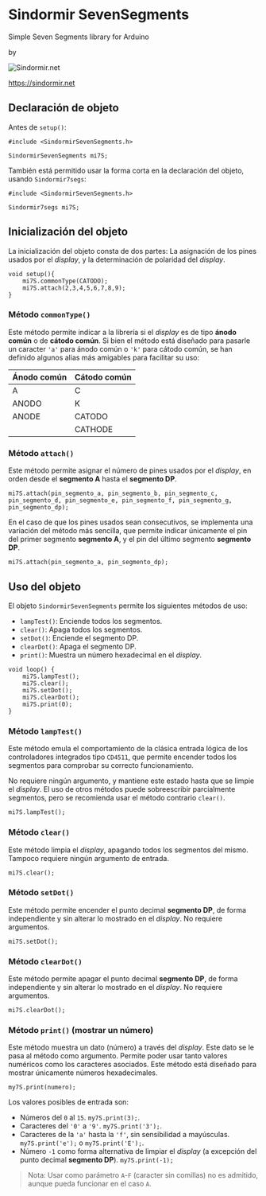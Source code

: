 # Sindormir SevenSegments
Simple Seven Segments library for Arduino

by

![Sindormir.net](https://sindormir.net/sites/sindormir.net/files/logo-sindormir-transparente-ajustado.png)

https://sindormir.net

## Declaración de objeto ##

Antes de `setup()`:

```
#include <SindormirSevenSegments.h>

SindormirSevenSegments mi7S;
```

También está permitido usar la forma corta en la declaración del objeto, usando `Sindormir7segs`:

```
#include <SindormirSevenSegments.h>

Sindormir7segs mi7S;
```

## Inicialización del objeto ##

La inicialización del objeto consta de dos partes: La asignación de los pines usados por el _display_, y la determinación de polaridad del _display_.

```
void setup(){
    mi7S.commonType(CATODO);
    mi7S.attach(2,3,4,5,6,7,8,9);
}
```

### Método `commonType()` ###

Este método permite indicar a la librería si el _display_ es de tipo **ánodo común** o de **cátodo común**. Si bien el método está diseñado para pasarle un caracter `'a'` para ánodo común o `'k'` para cátodo común, se han definido algunos alias más amigables para facilitar su uso:

| Ánodo común | Cátodo común |
|-------------|--------------|
|      A      |      C       |
|    ANODO    |      K       |
|    ANODE    |    CATODO    |
|             |   CATHODE    |

### Método `attach()` ###

Este método permite asignar el número de pines usados por el _display_, en orden desde el **segmento A** hasta el **segmento DP**.

```
mi7S.attach(pin_segmento_a, pin_segmento_b, pin_segmento_c, pin_segmento_d, pin_segmento_e, pin_segmento_f, pin_segmento_g, pin_segmento_dp);
```

En el caso de que los pines usados sean consecutivos, se implementa una variación del método más sencilla, que permite indicar únicamente el pin del primer segmento **segmento A**, y el pin del último segmento **segmento DP**.

```
mi7S.attach(pin_segmento_a, pin_segmento_dp);
```

## Uso del objeto ##

El objeto `SindormirSevenSegments` permite los siguientes métodos de uso:

-   `lampTest()`: Enciende todos los segmentos.
-   `clear()`: Apaga todos los segmentos.
-   `setDot()`: Enciende el segmento DP.
-   `clearDot()`: Apaga el segmento DP.
-   `print()`: Muestra un número hexadecimal en el _display_.

```
void loop() {
    mi7S.lampTest();
    mi7S.clear();
    mi7S.setDot();
    mi7S.clearDot();
    mi7S.print(0);
}
```

### Método `lampTest()` ###

Este método emula el comportamiento de la clásica entrada lógica de los controladores integrados tipo `CD4511`, que permite encender todos los segmentos para comprobar su correcto funcionamiento.

No requiere ningún argumento, y mantiene este estado hasta que se limpie el _display_. El uso de otros métodos puede sobreescribir parcialmente segmentos, pero se recomienda usar el método contrario `clear()`.

```
mi7S.lampTest();
```

### Método `clear()` ###

Este método limpia el _display_, apagando todos los segmentos del mismo. Tampoco requiere ningún argumento de entrada.

```
mi7S.clear();
```

### Método `setDot()` ###

Este método permite encender el punto decimal **segmento DP**, de forma independiente y sin alterar lo mostrado en el _display_. No requiere argumentos.

```
mi7S.setDot();
```

### Método `clearDot()` ###

Este método permite apagar el punto decimal **segmento DP**, de forma independiente y sin alterar lo mostrado en el _display_. No requiere argumentos.

```
mi7S.clearDot();
```

### Método `print()` (mostrar un número) ###

Este método muestra un dato (número) a través del _display_. Este dato se le pasa al método como argumento. Permite poder usar tanto valores numéricos como los caracteres asociados. Este método está diseñado para mostrar únicamente números hexadecimales.

```
my7S.print(numero);
```

Los valores posibles de entrada son:
-   Números del `0` al `15`.  `my7S.print(3);`.
-   Caracteres del `'0'` a `'9'`. `my7S.print('3');`.
-   Caracteres de la `'a'` hasta la `'f'`, sin sensibilidad a mayúsculas. `my7S.print('e');` o `my7S.print('E');`.
-   Número `-1` como forma alternativa de limpiar el _display_ (a excepción del punto decimal **segmento DP**). `my7S.print(-1);`

> Nota: Usar como parámetro `A`-`F` (caracter sin comillas) no es admitido, aunque pueda funcionar en el caso `A`.
